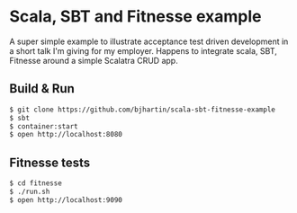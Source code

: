 # Scala, SBT and Fitnesse example #

A super simple example to illustrate acceptance test driven development in a short talk I'm giving for my employer.  Happens to integrate scala, SBT, Fitnesse around a simple Scalatra CRUD app.

## Build & Run ##

```sh
$ git clone https://github.com/bjhartin/scala-sbt-fitnesse-example
$ sbt
$ container:start
$ open http://localhost:8080
```

## Fitnesse tests ##

```sh
$ cd fitnesse
$ ./run.sh
$ open http://localhost:9090
```
